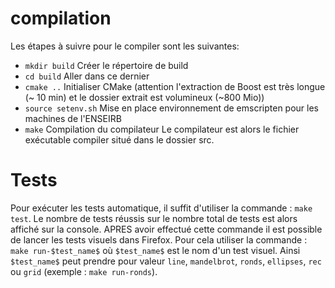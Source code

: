 # compilation
Les étapes à suivre pour le compiler sont les suivantes:
 * `mkdir build` Créer le répertoire de build
 * `cd build` Aller dans ce dernier
 * `cmake ..` Initialiser CMake (attention l'extraction de Boost est très longue (~ 10 min) et le dossier extrait est volumineux (~800 Mio))
 * `source setenv.sh` Mise en place environnement de emscripten pour les machines de l'ENSEIRB
 * `make` Compilation du compilateur
Le compilateur est alors le fichier exécutable compiler situé dans le dossier src.

# Tests
Pour exécuter les tests automatique, il suffit d'utiliser la commande : `make test`.
Le nombre de tests réussis sur le nombre total de tests est alors affiché sur la console.
APRES avoir effectué cette commande il est possible de lancer les tests visuels dans Firefox. Pour cela utiliser la commande : `make run-$test_name$`
où `$test_name$` est le nom d'un test visuel. Ainsi `$test_name$` peut prendre pour valeur `line`, `mandelbrot`, `ronds`, `ellipses`, `rec` ou `grid` (exemple : `make run-ronds`).
